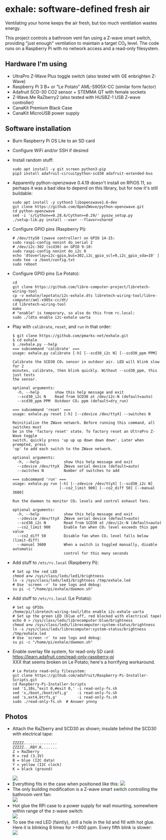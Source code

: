 # exhale: software-defined fresh air
Ventilating your home keeps the air fresh, but too much ventilation wastes energy.

This project controls a bathroom vent fan using a Z-wave smart switch, providing "just enough" ventilation to maintain a target CO₂ level. The code runs on a Raspberry Pi with no network access and a read-only filesystem.

## Hardware I'm using
- UltraPro Z-Wave Plus toggle switch (also tested with GE enbrighten Z-Wave)
- Raspberry Pi 3 B+ or "Le Potato" AML-S905X-CC (similar form factor)
- Adafruit SCD-30 CO2 sensor + STEMMA QT with female sockets
- Z-Wave.Me RaZberry2 (also tested with HUSBZ-1 USB Z-wave controller)
- CanaKit Premium Black Case
- CanaKit MicroUSB power supply

## Software installation
- Burn Raspberry Pi OS Lite to an SD card
- Configure WiFi and/or SSH if desired
- Install random stuff:
  ```shell
  sudo apt install -y git screen python3-pip
  pip3 install adafruit-circuitpython-scd30 adafruit-extended-bus
  ```
- Apparently python-openzwave 0.4.19 doesn't install on RPiOS 11, so perhaps it was a bad idea to depend on this library, but for now it's still buildable:

  ```shell
  sudo apt install -y cython3 libopenzwave1.6-dev
  git clone https://github.com/OpenZWave/python-openzwave.git
  cd python-openzwave
  sed -i 's/Cython==0.28.6/Cython>=0.29/' pyozw_setup.py
  ./setup-lib.py install --user --flavor=shared
  ```

- Configure GPIO pins (Raspberry Pi):
  ```
  # /dev/ttyS0 (zwave controller) on GPIO 14-15:
  sudo raspi-config nonint do_serial 2
  # /dev/i2c-302 (scd30) on GPIO 9-10:
  sudo raspi-config nonint do_i2c 0
  echo 'dtoverlay=i2c-gpio,bus=302,i2c_gpio_scl=9,i2c_gpio_sda=10' | sudo tee -a /boot/config.txt
  sudo reboot
  ```

- Configure GPIO pins (Le Potato):
  ```
  cd
  git clone https://github.com/libre-computer-project/libretech-wiring-tool
  cp -v exhale/lepotato/i2c-exhale.dts libretech-wiring-tool/libre-computer/aml-s905x-cc/dt/
  cd libretech-wiring-tool
  make
  # "enable" is temporary, so also do this from rc.local:
  sudo ./ldto enable i2c-exhale uarta
  ```

- Play with `calibrate`, `reset`, and `run` in that order:
  ```
  $ git clone https://github.com/pmarks-net/exhale.git
  $ cd exhale
  $ ./exhale.py --help
  === subcommand 'calibrate' ===
  usage: exhale.py calibrate [-h] [--scd30_i2c N] [--scd30_ppm PPM]
  
  Calibrate the SCD30 CO₂ sensor in outdoor air. LED will blink slow for 2
  minutes, calibrate, then blink quickly. Without --scd30_ppm, this just tests
  the sensor.
  
  optional arguments:
    -h, --help       show this help message and exit
    --scd30_i2c N    Read from SCD30 at /dev/i2c-N (default=auto)
    --scd30_ppm PPM  Outdoor CO₂ ppm (default=dry_run)
  
  === subcommand 'reset' ===
  usage: exhale.py reset [-h] [--zdevice /dev/ttyX] --switches N
  
  Reinitialize the ZWave network. Before running this command, all switches must
  be in the 'factory reset' state. To factory reset an UltraPro Z-Wave toggle
  switch, quickly press 'up up up down down down'. Later when prompted, press
  'up' to add each switch to the ZWave network.
  
  optional arguments:
    -h, --help           show this help message and exit
    --zdevice /dev/ttyX  ZWave serial device (default=auto)
    --switches N         Number of switches to add
  
  === subcommand 'run' ===
  usage: exhale.py run [-h] [--zdevice /dev/ttyX] [--scd30_i2c N]
                       [--co2_limit 900] [--co2_diff 50] [--manual 3600]
  
  Run the daemon to monitor CO₂ levels and control exhaust fans.
  
  optional arguments:
    -h, --help           show this help message and exit
    --zdevice /dev/ttyX  ZWave serial device (default=auto)
    --scd30_i2c N        Read from SCD30 at /dev/i2c-N (default=auto)
    --co2_limit 900      Enable fan when CO₂ level exceeds this ppm value
    --co2_diff 50        Disable fan when CO₂ level falls below (limit-diff)
    --manual 3600        When a switch is toggled manually, disable automatic
                         control for this many seconds
  ```

- Add stuff to `/etc/rc.local` (Raspberry Pi):
  ```shell
  # Set up the red LED
  chmod a+w /sys/class/leds/led1/brightness
  ln -s /sys/class/leds/led1/brightness /tmp/exhale.led
  # Use `screen -r` to see logs and debug:
  su pi -c "/home/pi/exhale/daemon.sh"
  ```

- Add stuff to `/etc/rc.local` (Le Potato):
  ```shell
  # Set up GPIOs
  /home/pi/libretech-wiring-tool/ldto enable i2c-exhale uarta
  # Set up the green LED (blue off, red blocked with electrical tape)
  echo 0 > /sys/class/leds/librecomputer:blue/brightness
  chmod a+w /sys/class/leds/librecomputer:system-status/brightness
  ln -s /sys/class/leds/librecomputer:system-status/brightness /tmp/exhale.led
  # Use `screen -r` to see logs and debug:
  su pi -c "/home/pi/exhale/daemon.sh"
  ```

- Enable overlay file system, for read-only SD card: https://learn.adafruit.com/read-only-raspberry-pi  
  XXX that seems broken on Le Potato; here's a horrifying workaround.
  ```
  # Le Potato read-only filesystem:
  git clone https://github.com/adafruit/Raspberry-Pi-Installer-Scripts.git
  cd Raspberry-Pi-Installer-Scripts
  sed '1,10s,^exit 0,#exit 0,' -i read-only-fs.sh
  sed 's,/boot,/boot/efi,g'    -i read-only-fs.sh
  sed 's,ext4,btrfs,g'         -i read-only-fs.sh
  sudo ./read-only-fs.sh  # Answer ynnny
  ```
  

## Photos
- Attach the RaZberry and SCD30 as shown; insulate behind the SCD30 with electrical tape:  
  ```
  ZZZZZ...............
  ZZZZZ...RBY.K.......
  Z = RaZberry
  R = red (3.3V)
  B = blue (I2C data)
  Y = yellow (I2C clock)
  K = black (ground)
  ```  
  ![](./misc/scd30_backside.jpg)  
- Everything fits in the case when positioned like this:
  ![](./misc/everything_fits.jpg)
- The only building modification is a Z-wave smart switch controlling the bathroom vent fan:  
  ![](./misc/smart_switch.jpg)
- Hot glue the RPi case to a power supply for wall mounting, somewhere within range of the z-wave switch:  
  ![](./misc/wall_mount.jpg)
- To see the red LED (faintly), drill a hole in the lid and fill with hot glue. Here it is blinking 8 times for >=800 ppm. Every fifth blink is slower:  
  ![](./misc/blink8.gif)
